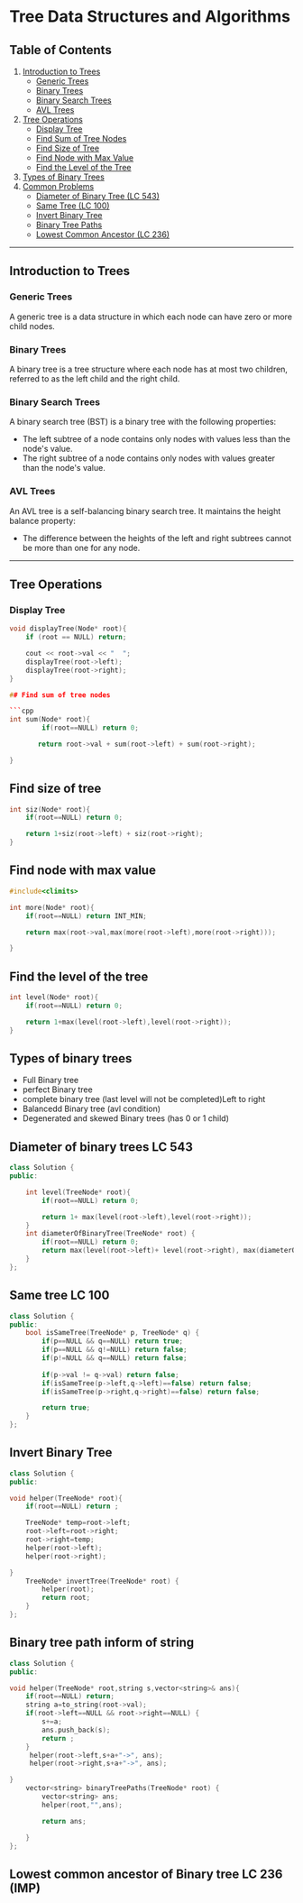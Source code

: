 # Tree Data Structures and Algorithms

## Table of Contents
1. [Introduction to Trees](#introduction-to-trees)
    - [Generic Trees](#generic-trees)
    - [Binary Trees](#binary-trees)
    - [Binary Search Trees](#binary-search-trees)
    - [AVL Trees](#avl-trees)
2. [Tree Operations](#tree-operations)
    - [Display Tree](#display-tree)
    - [Find Sum of Tree Nodes](#find-sum-of-tree-nodes)
    - [Find Size of Tree](#find-size-of-tree)
    - [Find Node with Max Value](#find-node-with-max-value)
    - [Find the Level of the Tree](#find-the-level-of-the-tree)
3. [Types of Binary Trees](#types-of-binary-trees)
4. [Common Problems](#common-problems)
    - [Diameter of Binary Tree (LC 543)](#diameter-of-binary-tree-lc-543)
    - [Same Tree (LC 100)](#same-tree-lc-100)
    - [Invert Binary Tree](#invert-binary-tree)
    - [Binary Tree Paths](#binary-tree-paths)
    - [Lowest Common Ancestor (LC 236)](#lowest-common-ancestor-lc-236)

---

## Introduction to Trees

### Generic Trees
A generic tree is a data structure in which each node can have zero or more child nodes.

### Binary Trees
A binary tree is a tree structure where each node has at most two children, referred to as the left child and the right child.

### Binary Search Trees
A binary search tree (BST) is a binary tree with the following properties:
- The left subtree of a node contains only nodes with values less than the node's value.
- The right subtree of a node contains only nodes with values greater than the node's value.

### AVL Trees
An AVL tree is a self-balancing binary search tree. It maintains the height balance property:
- The difference between the heights of the left and right subtrees cannot be more than one for any node.

---

## Tree Operations

### Display Tree
```cpp
void displayTree(Node* root){
    if (root == NULL) return;

    cout << root->val << "  ";
    displayTree(root->left);
    displayTree(root->right);
}

## Find sum of tree nodes

```cpp
int sum(Node* root){
        if(root==NULL) return 0; 

       return root->val + sum(root->left) + sum(root->right);

}
```

## Find size of tree

```cpp
int siz(Node* root){
    if(root==NULL) return 0;

    return 1+siz(root->left) + siz(root->right);
}

```

## Find node with max value

```cpp
#include<climits>

int more(Node* root){
    if(root==NULL) return INT_MIN;

    return max(root->val,max(more(root->left),more(root->right)));

}
```

## Find the level of the tree

```cpp
int level(Node* root){
    if(root==NULL) return 0;

    return 1+max(level(root->left),level(root->right));
}
```

## Types of binary trees

- Full Binary tree
- perfect Binary tree
- complete binary tree (last level will not be completed)Left to right
- Balancedd Binary tree   (avl condition)
- Degenerated and skewed Binary trees (has 0 or 1 child)

## Diameter of binary trees LC 543

```cpp
class Solution {
public:

    int level(TreeNode* root){
        if(root==NULL) return 0;

        return 1+ max(level(root->left),level(root->right));
    }
    int diameterOfBinaryTree(TreeNode* root) {
        if(root==NULL) return 0;
        return max(level(root->left)+ level(root->right), max(diameterOfBinaryTree(root->left),diameterOfBinaryTree(root->right)));
    }
};
```

## Same tree LC 100

```cpp
class Solution {
public:
    bool isSameTree(TreeNode* p, TreeNode* q) {
        if(p==NULL && q==NULL) return true;
        if(p==NULL && q!=NULL) return false;
        if(p!=NULL && q==NULL) return false;
        
        if(p->val != q->val) return false;
        if(isSameTree(p->left,q->left)==false) return false;
        if(isSameTree(p->right,q->right)==false) return false;

        return true;
    }
};
```

## Invert Binary Tree

```cpp
class Solution {
public:

void helper(TreeNode* root){
    if(root==NULL) return ;

    TreeNode* temp=root->left;
    root->left=root->right;
    root->right=temp;
    helper(root->left);
    helper(root->right);

}
    TreeNode* invertTree(TreeNode* root) {
        helper(root);
        return root;
    }
};
```

## Binary tree path inform of string

```cpp
class Solution {
public:

void helper(TreeNode* root,string s,vector<string>& ans){
    if(root==NULL) return;
    string a=to_string(root->val);
    if(root->left==NULL && root->right==NULL) {
        s+=a;
        ans.push_back(s);
        return ;
    }
     helper(root->left,s+a+"->", ans);
     helper(root->right,s+a+"->", ans);

}
    vector<string> binaryTreePaths(TreeNode* root) {
        vector<string> ans;
        helper(root,"",ans);

        return ans;

    }
};
```

## Lowest common ancestor of Binary tree LC 236 (IMP)

